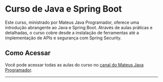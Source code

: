 
# Curso de Java e Spring Boot

Este curso, ministrado por Mateus Java Programador, oferece uma introdução abrangente ao Java e Spring Boot. Através de aulas práticas e detalhadas, o curso cobre desde a instalação de ferramentas até a implementação de APIs e segurança com Spring Security. 


## Como Acessar

Você pode acessar todas as aulas do curso no [canal do Mateus Java Programador](https://www.youtube.com/channel/UCV0rFFI9dPJxRhrqBzz4u5A).

---
